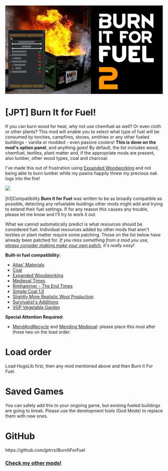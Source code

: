![Preview](https://raw.githubusercontent.com/jptrrs/BurnItForFuel/master/About/preview.png)

# [JPT] Burn It for Fuel!

If you can burn wood for heat, why not use chemfuel as well? Or even cloth or other plants? This mod will enable you to select what type of fuel will be consumed by torches, campfires, stoves, smithies or any other fueled buildings - vanilla or modded - even passive coolers! <b>This is done on the mod's option panel</b>, and anything goes! By default, the list includes wood, chemfuel, textiles, plant matter and, if the appropriate mods are present, also lumber, other wood types, coal and charcoal.

I've made this out of frustration using <a href="https://steamcommunity.com/sharedfiles/filedetails/?id=1082915328">Expanded Woodworking</a> and not being able to burn lumber while my pawns happily threw my precious oak logs into the fire!

<a href="http://ko-fi.com/jptrrs"><img src="https://i.imgur.com/EEgQ2Ss.png" /></a>

[h1]Compatibility</h1>
<b>Burn It for Fuel</b> was written to be as broadly compatible as possible, detecting any refuelable buldings other mods might add and trying to extend their fuel settings. If for any reason this causes any trouble, please let me know and I'll try to work it out. 

What we cannot automatically predict is what resources should be considered fuel. Individual resources added by other mods that aren't textiles or plant matter require some patching. Those on the list below have already been patched for. <i>If you miss something from a mod you use, <a href="https://steamcommunity.com/workshop/filedetails/discussion/1823276856/1643170269583633981/">please consider making make your own patch</a>, it's really easy!</i>

<b>Built-in fuel compatibility:</b>
<ul>
<li><a href="https://steamcommunity.com/sharedfiles/filedetails/?id=1541903513">Atlas' Materials</a>
</li><li><a href="https://steamcommunity.com/sharedfiles/filedetails/?id=1525404710">Coal</a>
</li><li><a href="https://steamcommunity.com/sharedfiles/filedetails/?id=1082915328">Expanded Woodworking</a>
</li><li><a href="https://steamcommunity.com/sharedfiles/filedetails/?id=732569232">Medieval Times</a>
</li><li><a href="https://steamcommunity.com/sharedfiles/filedetails/?id=1606766209">Rimhammer - The End Times</a>
</li><li><a href="https://steamcommunity.com/sharedfiles/filedetails/?id=1619943968"><WD> Simple Coal 1.0</a>
</li><li><a href="https://steamcommunity.com/sharedfiles/filedetails/?id=1513614894">Slightly More Realistic Wool Production</a>
</li><li><a href="https://steamcommunity.com/sharedfiles/filedetails/?id=1550854139&searchtext=Survivalist%27s+Additions">Survivalist's Additions</a>
</li><li><a href="https://steamcommunity.com/sharedfiles/filedetails/?id=1185265132">VGP Vegetable Garden</a>
</li></ul>

<b>Special Attention Required:</b>
<ul>
<li><a href="https://steamcommunity.com/sharedfiles/filedetails/?id=735241897">MendAndRecycle</a> and <a href="https://steamcommunity.com/sharedfiles/filedetails/?id=1880329210">Mending Medieval</a>: please place this mod after those two on the load order.
</li></ul>

<h1>Load order</h1>
Load HugsLib first, then any mod mentioned above and then Burn It For Fuel.

<h1>Saved Games</h1>
You can safely add this to your ongoing game, but existing fueled buildings are going to break. Please use the development tools (God Mode) to replace them with new ones.

<h1>GitHub</h1>
https://github.com/jptrrs/BurnItForFuel

<h3><a href="https://steamcommunity.com/profiles/76561198058222334/myworkshopfiles/?appid=294100">Check my other mods!</a></h3>

